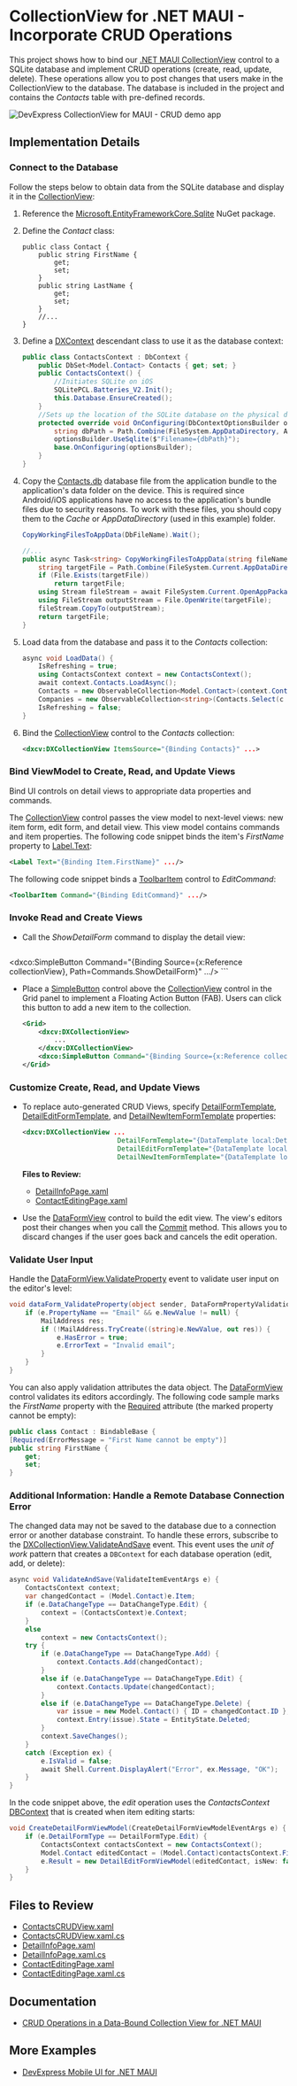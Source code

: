 # CollectionView for .NET MAUI - Incorporate CRUD Operations

This project shows how to bind our [.NET MAUI CollectionView](https://docs.devexpress.com/MAUI/403324/collection-view/index) control to a SQLite database and implement CRUD operations (create, read, update, delete). These operations allow you to post changes that users make in the CollectionView to the database. The database is included in the project and contains the *Contacts* table with pre-defined records.

![DevExpress CollectionView for MAUI - CRUD demo app](Images/results.png)

## Implementation Details

### Connect to the Database

Follow the steps below to obtain data from the SQLite database and display it in the [CollectionView](https://docs.devexpress.com/MAUI/403324/collection-view/index):

1. Reference the [Microsoft.EntityFrameworkCore.Sqlite](https://www.nuget.org/packages/Microsoft.EntityFrameworkCore.Sqlite/) NuGet package.
   
2. Define the *Contact* class:
    
    ```
    public class Contact { 
        public string FirstName { 
            get; 
            set; 
        }        
        public string LastName { 
            get; 
            set; 
        } 
        //... 
    } 
    ```

3. Define a [DXContext](https://learn.microsoft.com/en-us/dotnet/api/microsoft.entityframeworkcore.dbcontext?view=efcore-7.0) descendant class to use it as the database context:
   
    ```cs
    public class ContactsContext : DbContext { 
        public DbSet<Model.Contact> Contacts { get; set; } 
        public ContactsContext() { 
            //Initiates SQLite on iOS 
            SQLitePCL.Batteries_V2.Init(); 
            this.Database.EnsureCreated(); 
        } 
        //Sets up the location of the SQLite database on the physical device 
        protected override void OnConfiguring(DbContextOptionsBuilder optionsBuilder) { 
            string dbPath = Path.Combine(FileSystem.AppDataDirectory, App.DbFileName); 
            optionsBuilder.UseSqlite($"Filename={dbPath}"); 
            base.OnConfiguring(optionsBuilder); 
        } 
    } 
    ```

4. Copy the [Contacts.db](/CS/CrudOperations/Resources/Raw/contacts.db) database file from the application bundle to the application's data folder on the device. This is required since Android/iOS applications have no access to the application's bundle files due to security reasons. To work with these files, you should copy them to the *Cache* or *AppDataDirectory* (used in this example) folder. 

    ```cs
    CopyWorkingFilesToAppData(DbFileName).Wait(); 

    //...
    public async Task<string> CopyWorkingFilesToAppData(string fileName) { 
        string targetFile = Path.Combine(FileSystem.Current.AppDataDirectory, fileName); 
        if (File.Exists(targetFile)) 
            return targetFile; 
        using Stream fileStream = await FileSystem.Current.OpenAppPackageFileAsync(fileName); 
        using FileStream outputStream = File.OpenWrite(targetFile); 
        fileStream.CopyTo(outputStream); 
        return targetFile; 
    } 
    ```

5. Load data from the database and pass it to the *Contacts* collection:

    ```cs
    async void LoadData() {
        IsRefreshing = true;
        using ContactsContext context = new ContactsContext();
        await context.Contacts.LoadAsync();
        Contacts = new ObservableCollection<Model.Contact>(context.Contacts);
        Companies = new ObservableCollection<string>(Contacts.Select(c => c.Company));
        IsRefreshing = false;
    }
    ```

6. Bind the [CollectionView](https://docs.devexpress.com/MAUI/403324/collection-view/index) control to the *Contacts* collection:

    ```xml
    <dxcv:DXCollectionView ItemsSource="{Binding Contacts}" ...>
    ```

### Bind ViewModel to Create, Read, and Update Views

Bind UI controls on detail views to appropriate data properties and commands. 

The [CollectionView](https://docs.devexpress.com/MAUI/403324/collection-view/index) control passes the view model to next-level views: new item form, edit form, and detail view. This view model contains commands and item properties. The following code snippet binds the item's *FirstName* property to [Label.Text](https://learn.microsoft.com/en-us/dotnet/api/microsoft.maui.controls.label.text?view=net-maui-7.0):
  
```xml
<Label Text="{Binding Item.FirstName}" .../>
```

The following code snippet binds a [ToolbarItem](https://learn.microsoft.com/en-us/dotnet/api/microsoft.maui.controls.toolbaritem?view=net-maui-7.0) control to *EditCommand*:

```xml
<ToolbarItem Command="{Binding EditCommand}" .../>
```


### Invoke Read and Create Views

* Call the *ShowDetailForm* command to display the detail view:

    ```xml
<dxco:SimpleButton Command="{Binding Source={x:Reference collectionView}, Path=Commands.ShowDetailForm}" .../>
    ```

* Place a [SimpleButton](https://docs.devexpress.com/MAUI/DevExpress.Maui.Controls.SimpleButton) control above the [CollectionView](https://docs.devexpress.com/MAUI/403324/collection-view/index) control in the Grid panel to implement a Floating Action Button (FAB). Users can click this button to add a new item to the collection.

    ```xml
    <Grid>
        <dxcv:DXCollectionView>
            ...
        </dxcv:DXCollectionView>
        <dxco:SimpleButton Command="{Binding Source={x:Reference collectionView}, Path=Commands.ShowDetailNewItemForm}" Text="+" VerticalOptions="End" HorizontalOptions="End" ... />
    </Grid>
    ```

### Customize Create, Read, and Update Views

* To replace auto-generated CRUD Views, specify [DetailFormTemplate](https://docs.devexpress.com/MAUI/DevExpress.Maui.CollectionView.DXCollectionView.DetailFormTemplate), [DetailEditFormTemplate](https://docs.devexpress.com/MAUI/DevExpress.Maui.CollectionView.DXCollectionView.DetailEditFormTemplate), and [DetailNewItemFormTemplate](https://docs.devexpress.com/MAUI/DevExpress.Maui.CollectionView.DXCollectionView.DetailNewItemFormTemplate) properties:

    ```xml
    <dxcv:DXCollectionView ...
                            DetailFormTemplate="{DataTemplate local:DetailInfoPage}"
                            DetailEditFormTemplate="{DataTemplate local:ContactEditingPage}"
                            DetailNewItemFormTemplate="{DataTemplate local:ContactEditingPage}">
    ```

    **Files to Review:**

    * [DetailInfoPage.xaml](/CS/CrudOperations/DetailInfoPage.xaml)
    * [ContactEditingPage.xaml](/CS/CrudOperations/ContactEditingPage.xaml)

* Use the [DataFormView](https://docs.devexpress.com/MAUI/DevExpress.Maui.DataForm.DataFormView) control to build the edit view. The view's editors post their changes when you call the [Commit](https://docs.devexpress.com/MAUI/DevExpress.Maui.DataForm.DataFormView.Commit) method. This allows you to discard changes if the user goes back and cancels the edit operation.

### Validate User Input

Handle the [DataFormView.ValidateProperty](https://docs.devexpress.com/MAUI/DevExpress.Maui.DataForm.DataFormView.ValidateProperty) event to validate user input on the editor's level:
  
```cs
void dataForm_ValidateProperty(object sender, DataFormPropertyValidationEventArgs e) {
    if (e.PropertyName == "Email" && e.NewValue != null) {
        MailAddress res;
        if (!MailAddress.TryCreate((string)e.NewValue, out res)) {
            e.HasError = true;
            e.ErrorText = "Invalid email";
        }
    }
}
```

You can also apply validation attributes the data object. The [DataFormView](https://docs.devexpress.com/MAUI/DevExpress.Maui.DataForm.DataFormView) control validates its editors accordingly. The following code sample marks the *FirstName* property with the [Required](https://learn.microsoft.com/en-us/dotnet/api/system.componentmodel.dataannotations.requiredattribute?view=net-7.0) attribute (the marked property cannot be empty):

```cs
public class Contact : BindableBase {
[Required(ErrorMessage = "First Name cannot be empty")]
public string FirstName {
    get;
    set;
}
```

### Additional Information: Handle a Remote Database Connection Error

The changed data may not be saved to the database due to a connection error or another database constraint. To handle these errors, subscribe to the [DXCollectionView.ValidateAndSave](https://docs.devexpress.com/MAUI/DevExpress.Maui.CollectionView.DXCollectionView.ValidateAndSave?p=netframework) event. This event uses the *unit of work* pattern that creates a `DBContext` for each database operation (edit, add, or delete):

```cs
async void ValidateAndSave(ValidateItemEventArgs e) {
    ContactsContext context;
    var changedContact = (Model.Contact)e.Item;
    if (e.DataChangeType == DataChangeType.Edit) {
        context = (ContactsContext)e.Context;
    }
    else
        context = new ContactsContext();
    try {
        if (e.DataChangeType == DataChangeType.Add) {
            context.Contacts.Add(changedContact);
        }
        else if (e.DataChangeType == DataChangeType.Edit) {
            context.Contacts.Update(changedContact);
        }
        else if (e.DataChangeType == DataChangeType.Delete) {
            var issue = new Model.Contact() { ID = changedContact.ID };
            context.Entry(issue).State = EntityState.Deleted;
        }
        context.SaveChanges();
    }
    catch (Exception ex) {
        e.IsValid = false;
        await Shell.Current.DisplayAlert("Error", ex.Message, "OK");
    }
}
```

In the code snippet above, the *edit* operation uses the *ContactsContext* [DBContext](https://learn.microsoft.com/en-us/dotnet/api/microsoft.entityframeworkcore.dbcontext?view=efcore-7.0) that is created when item editing starts:

```cs
void CreateDetailFormViewModel(CreateDetailFormViewModelEventArgs e) {
    if (e.DetailFormType == DetailFormType.Edit) {
        ContactsContext contactsContext = new ContactsContext();
        Model.Contact editedContact = (Model.Contact)contactsContext.Find(typeof(Model.Contact), ((Model.Contact)e.Item).ID);
        e.Result = new DetailEditFormViewModel(editedContact, isNew: false, context: contactsContext);
    }
}
```

## Files to Review

- [ContactsCRUDView.xaml](/CS/CrudOperations/ContactsCRUDView.xaml)
- [ContactsCRUDView.xaml.cs](/CS/CrudOperations/ContactsCRUDView.xaml.cs)
- [DetailInfoPage.xaml](/CS/CrudOperations/DetailInfoPage.xaml)
- [DetailInfoPage.xaml.cs](/CS/CrudOperations/DetailInfoPage.xaml.cs)
- [ContactEditingPage.xaml](/CS/CrudOperations/ContactEditingPage.xaml)
- [ContactEditingPage.xaml.cs](/CS/CrudOperations/ContactEditingPage.xaml.cs)


## Documentation

- [CRUD Operations in a Data-Bound Collection View for .NET MAUI](https://docs.devexpress.com/MAUI/404421/collection-view/crud/crud-overview)

## More Examples

- [DevExpress Mobile UI for .NET MAUI](https://github.com/DevExpress-Examples/maui-demo-app/)
